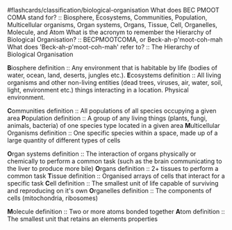 #flashcards/classification/biological-organisation
What does BEC PMOOT COMA stand for? :: Biosphere, Ecosystems, Communities, Population, Multicellular organisms, Organ systems, Organs, Tissue, Cell, Organelles, Molecule, and Atom
What is the acronym to remember the Hierarchy of Biological Organisation? :: BECPMOOTCOMA, or Beck-ah-p'moot-coh-mah
What does 'Beck-ah-p'moot-coh-mah' refer to? :: The Hierarchy of Biological Organisation


**B**iosphere definition ::  Any environment that is habitable by life (bodies of water, ocean, land, deserts, jungles etc.). 
**E**cosystems definition :: All living organisms and other non-living entities (dead trees, viruses, air, water, soil, light, environment etc.) things interacting in a location. Physical environment.

**C**ommunities definition :: All populations of all species occupying a given area
**P**opulation definition :: A group of any living things (plants, fungi, animals, bacteria) of one species type located in a given area
**M**ulticellular Organisms definition :: One specific species within a space, made up of a large quantity of different types of cells

**O**rgan systems definition :: The interaction of organs physically or chemically to perform a common task (such as the brain communicating to the liver to produce more bile)
**O**rgans definition :: 2+ tissues to perform a common task
**T**issue definition :: Organised arrays of cells that interact for a specific task
**C**ell definition :: The smallest unit of life capable of surviving and reproducing on it's own
**O**rganelles definition :: The components of cells (mitochondria, ribosomes)

**M**olecule definition :: Two or more atoms bonded together
**A**tom definition :: The smallest unit that retains an elements properties